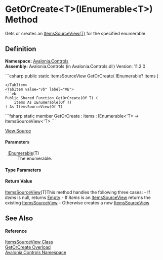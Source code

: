 # GetOrCreate&lt;T&gt;(IEnumerable&lt;T&gt;) Method


Gets or creates an <a href="T_Avalonia_Controls_ItemsSourceView_1">ItemsSourceView(T)</a> for the specified enumerable.



## Definition
**Namespace:** <a href="N_Avalonia_Controls">Avalonia.Controls</a>  
**Assembly:** Avalonia.Controls (in Avalonia.Controls.dll) Version: 11.2.0

<Tabs groupId="api-code-preview">
<TabItem value="csharp" label="C#">
```csharp
public static ItemsSourceView<T> GetOrCreate<T>(
	IEnumerable<T>? items
)

```
</TabItem>
<TabItem value="vb" label="VB">
```vb
Public Shared Function GetOrCreate(Of T) ( 
	items As IEnumerable(Of T)
) As ItemsSourceView(Of T)
```
</TabItem>
<TabItem value="fsharp" label="F#">
```fsharp
static member GetOrCreate : 
        items : IEnumerable<'T> -> ItemsSourceView<'T> 
```
</TabItem>
</Tabs>



<a href="https://github.com/AvaloniaUI/Avalonia/tree/master/src/Avalonia.Controls/ItemsSourceView.cs#L195" title="View the source code">View Source</a>



#### Parameters
<dl><dt>  <a href="https://learn.microsoft.com/dotnet/api/system.collections.generic.ienumerable-1" target="_blank" rel="noopener noreferrer">IEnumerable</a>(T)</dt><dd>The enumerable.</dd></dl>

#### Type Parameters
<dl><dt /><dd /></dl>

#### Return Value
<a href="T_Avalonia_Controls_ItemsSourceView_1">ItemsSourceView</a>(T)This method handles the following three cases: - If *items* is null, returns <a href="P_Avalonia_Controls_ItemsSourceView_Empty">Empty</a> - If *items* is an <a href="T_Avalonia_Controls_ItemsSourceView">ItemsSourceView</a> returns the existing <a href="T_Avalonia_Controls_ItemsSourceView">ItemsSourceView</a> - Otherwise creates a new <a href="T_Avalonia_Controls_ItemsSourceView">ItemsSourceView</a>

## See Also


#### Reference
<a href="T_Avalonia_Controls_ItemsSourceView">ItemsSourceView Class</a>  
<a href="Overload_Avalonia_Controls_ItemsSourceView_GetOrCreate">GetOrCreate Overload</a>  
<a href="N_Avalonia_Controls">Avalonia.Controls Namespace</a>  
